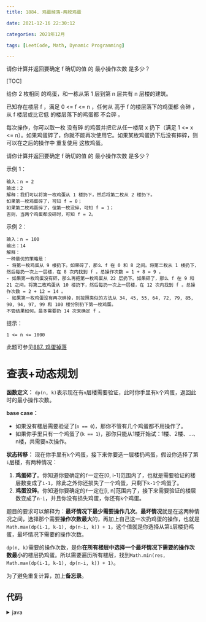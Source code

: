 ```yaml
---
title: 1884. 鸡蛋掉落-两枚鸡蛋

date: 2021-12-16 22:30:12  

categories: 2021年12月

tags: [LeetCode, Math, Dynamic Programming]

---
```


请你计算并返回要确定 f 确切的值 的 最小操作次数 是多少？

<!-- more -->

[TOC]

给你 2 枚相同 的鸡蛋，和一栋从第 1 层到第 n 层共有 n 层楼的建筑。

已知存在楼层 f ，满足 0 <= f <= n ，任何从 高于 f 的楼层落下的鸡蛋都 会碎 ，从 f 楼层或比它低 的楼层落下的鸡蛋都 不会碎 。

每次操作，你可以取一枚 没有碎 的鸡蛋并把它从任一楼层 x 扔下（满足 1 <= x <= n）。如果鸡蛋碎了，你就不能再次使用它。如果某枚鸡蛋扔下后没有摔碎，则可以在之后的操作中 重复使用 这枚鸡蛋。

请你计算并返回要确定 f 确切的值 的 最小操作次数 是多少？



示例 1：

    输入：n = 2
    输出：2
    解释：我们可以将第一枚鸡蛋从 1 楼扔下，然后将第二枚从 2 楼扔下。
    如果第一枚鸡蛋碎了，可知 f = 0；
    如果第二枚鸡蛋碎了，但第一枚没碎，可知 f = 1；
    否则，当两个鸡蛋都没碎时，可知 f = 2。
示例 2：

    输入：n = 100
    输出：14
    解释：
    一种最优的策略是：
    - 将第一枚鸡蛋从 9 楼扔下。如果碎了，那么 f 在 0 和 8 之间。将第二枚从 1 楼扔下，然后每扔一次上一层楼，在 8 次内找到 f 。总操作次数 = 1 + 8 = 9 。
    - 如果第一枚鸡蛋没有碎，那么再把第一枚鸡蛋从 22 层扔下。如果碎了，那么 f 在 9 和 21 之间。将第二枚鸡蛋从 10 楼扔下，然后每扔一次上一层楼，在 12 次内找到 f 。总操作次数 = 2 + 12 = 14 。
    - 如果第一枚鸡蛋没有再次碎掉，则按照类似的方法从 34, 45, 55, 64, 72, 79, 85, 90, 94, 97, 99 和 100 楼分别扔下第一枚鸡蛋。
    不管结果如何，最多需要扔 14 次来确定 f 。


提示：

    1 <= n <= 1000


此题可参见[887. 鸡蛋掉落](https://leetcode-cn.com/problems/super-egg-drop/solution/ji-dan-diao-luo-by-leetcode-solution-2/)

# 查表+动态规划

**函数定义：**
`dp(n, k)`表示现在有`n`层楼需要验证，此时你手里有`k`个鸡蛋，返回此时的最小操作次数。

**base case：**
- 如果没有楼层需要验证了(`n == 0`)，那你不管有几个鸡蛋都不用操作了。
- 如果你手里只有一个鸡蛋了(`k == 1`)，那你只能从1楼开始试：1楼、2楼、...、n楼，共需要`n`次操作。

**状态转移：**
现在你手里有`k`个鸡蛋，接下来你要选一层楼扔鸡蛋，假设你选择了第`i`层楼，有两种情况：
1. **鸡蛋碎了**。你知道你要确定的`f`一定在[0, i-1]范围内了，也就是需要验证的楼层数变成了`i-1`，除此之外你还损失了一个鸡蛋，只剩下`k-1`个鸡蛋了。
2. **鸡蛋没碎**。你知道你要确定的`f`一定在[i, n]范围内了，接下来需要验证的楼层数变成了`n-i`，并且你没有损失鸡蛋，你还有`k`个鸡蛋。

题目的要求可以解释为：**最坏情况下最少需要操作几次**。**最坏情况**就是在这两种情况之间，选择那个需要**操作次数最大**的，再加上自己这一次扔鸡蛋的操作，也就是`Math.max(dp(i-1, k-1), dp(n-i, k)) + 1`，这个值就是你选择从第`i`层楼扔鸡蛋，最坏情况下需要的操作次数。


`dp(n, k)`需要的操作次数，是你**在所有楼层中选择一个最坏情况下需要的操作次数最小**的楼层扔鸡蛋。所以需要遍历所有楼层，找到`Math.min(res, Math.max(dp(i-1, k-1), dp(n-i, k)) + 1)`。


为了避免重复计算，加上**备忘录**。


## 代码

<details>
    <summary>java</summary>
    
```java
class Solution {
    int[][] memo;
    public int twoEggDrop(int n) {
        memo = new int[n+1][3];
        return dp(n, 2);
    }

    public int dp(int n, int k){
        // base case
        if(n == 0){
            return 0;
        }
        if(k == 1){
            return n;
        }

        // 查表
        if(memo[n][k] != 0){
            return memo[n][k];
        }

        int res = Integer.MAX_VALUE;
        // 选一层楼扔鸡蛋
        for(int i = 1; i <= n; i++){
            res = Math.min(res, Math.max(dp(i-1, k-1), dp(n-i, k)) + 1);
        }

        memo[n][k] = res;
        return res;
    }
}
```

</details>